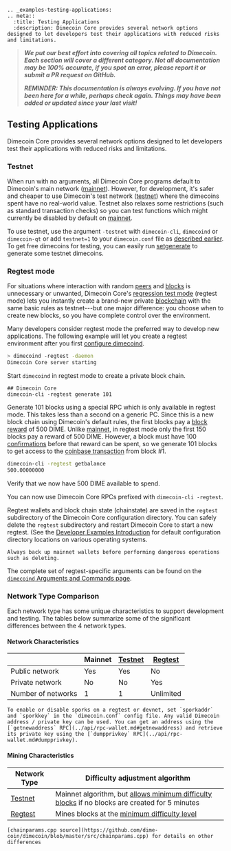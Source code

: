 ```{eval-rst}
.. _examples-testing-applications:
.. meta::
  :title: Testing Applications
  :description: Dimecoin Core provides several network options designed to let developers test their applications with reduced risks and limitations.
```

> ***We put our best effort into covering all topics related to Dimecoin. Each section will cover a different category. Not all documentation may be 100% accurate, if you spot an error, please report it or submit a PR request on GitHub.***
>
> ***REMINDER: This documentation is always evolving. If you have not been here for a while, perhaps check again. Things may have been added or updated since your last visit!***

## Testing Applications

Dimecoin Core provides several network options designed to let developers test their applications with reduced risks and limitations.

### Testnet

When run with no arguments, all Dimecoin Core programs default to Dimecoin's main network ([mainnet](../resources/glossary.md#mainnet)). However, for development, it's safer and cheaper to use Dimecoin's test network ([testnet](../resources/glossary.md#testnet)) where the dimecoins spent have no real-world value. Testnet also relaxes some restrictions (such as standard transaction checks) so you can test functions which might currently be disabled by default on [mainnet](../resources/glossary.md#mainnet).

To use testnet, use the argument `-testnet` with `dimecoin-cli`, `dimecoind` or `dimecoin-qt` or add `testnet=1` to your `dimecoin.conf` file as [described earlier](../examples/configuration-file.md).  To get free dimecoins for testing, you can easily run [setgenerate](../api/rpc-generating.md#setgenerate) to generate some testnet dimecoins.

### Regtest mode

For situations where interaction with random [peers](../resources/glossary.md#peer) and [blocks](../resources/glossary.md#block) is unnecessary or unwanted, Dimecoin Core's [regression test mode](../resources/glossary.md#regression-test-mode) (regtest mode) lets you instantly create a brand-new private [blockchain](../resources/glossary.md#blockchain) with the same basic rules as testnet---but one major difference: you choose when to create new blocks, so you have complete control over the environment.

Many developers consider regtest mode the preferred way to develop new applications. The following example will let you create a regtest environment after you first [configure dimecoind](../examples/configuration-file.md).

``` bash
> dimecoind -regtest -daemon
Dimecoin Core server starting
```

Start `dimecoind` in regtest mode to create a private block chain.

``` text
## Dimecoin Core
dimecoin-cli -regtest generate 101
```

Generate 101 blocks using a special RPC which is only available in regtest mode. This takes less than a second on a generic PC. Since this is a new block chain using Dimecoin's default rules, the first blocks pay a [block reward](../resources/glossary.md#block-reward) of 500 DIME.  Unlike [mainnet](../resources/glossary.md#mainnet), in regtest mode only the first 150 blocks pay a reward of 500 DIME. However, a block must have 100 [confirmations](../resources/glossary.md#confirmations) before that reward can be spent, so we generate 101 blocks to get access to the [coinbase transaction](../resources/glossary.md#coinbase-transaction) from block #1.

``` bash
dimecoin-cli -regtest getbalance
500.00000000
```

Verify that we now have 500 DIME available to spend.

You can now use Dimecoin Core RPCs prefixed with `dimecoin-cli -regtest`.

Regtest wallets and block chain state (chainstate) are saved in the `regtest` subdirectory of the Dimecoin Core configuration directory. You can safely delete the `regtest` subdirectory and restart Dimecoin Core to start a new regtest. (See the [Developer Examples Introduction](../examples/introduction.md) for default configuration directory locations on various operating systems. 

```{warning}
Always back up mainnet wallets before performing dangerous operations such as deleting.
```

The complete set of regtest-specific arguments can be found on the [`dimecoind` Arguments and  Commands page](../dimecore/wallet-arguments-and-commands-dimecoind.md#regtest-options).

### Network Type Comparison

Each network type has some unique characteristics to support development and testing. The tables below summarize some of the significant differences between the 4 network types.

#### Network Characteristics

|  | Mainnet | [Testnet](#testnet) | [Regtest](#regtest-mode) |
|-|-|-|-|
| Public network | Yes | Yes | No |
| Private network | No | No | Yes |
| Number of networks | 1 | 1 | Unlimited |

```{admonition} Using Sporks
To enable or disable sporks on a regtest or devnet, set `sporkaddr` and `sporkkey` in the `dimecoin.conf` config file. Any valid Dimecoin address / private key can be used. You can get an address using the [`getnewaddress` RPC](../api/rpc-wallet.md#getnewaddress) and retrieve its private key using the [`dumpprivkey` RPC](../api/rpc-wallet.md#dumpprivkey).
```

#### Mining Characteristics

| Network Type | Difficulty adjustment algorithm |
|-|-|
| [Testnet](#testnet) | Mainnet algorithm, but [allows minimum difficulty blocks](https://github.com/dime-coin/dimecoin/blob/272dbe4974e09eca6a928ce13b42941b1c28aca2/src/chainparams.cpp#L208) if no blocks are created for 5 minutes |
| [Regtest](#regtest-mode) | Mines blocks at the [minimum difficulty level](https://github.com/dime-coin/dimecoin/blob/272dbe4974e09eca6a928ce13b42941b1c28aca2/src/chainparams.cpp#L329) |

```{seealso}
[chainparams.cpp source](https://github.com/dime-coin/dimecoin/blob/master/src/chainparams.cpp) for details on other differences
```

